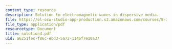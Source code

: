 ```yaml
---
content_type: resource
description: Solution to electromagnetic waves in dispersive media.
file: https://ol-ocw-studio-app-production.s3.amazonaws.com/courses/8-311-electromagnetic-theory-spring-2004/a6251fecf86cebd35a721146f7e10a37_solution4.pdf
file_type: application/pdf
resourcetype: Document
title: solution4.pdf
uid: a6251fec-f86c-ebd3-5a72-1146f7e10a37
---
```

